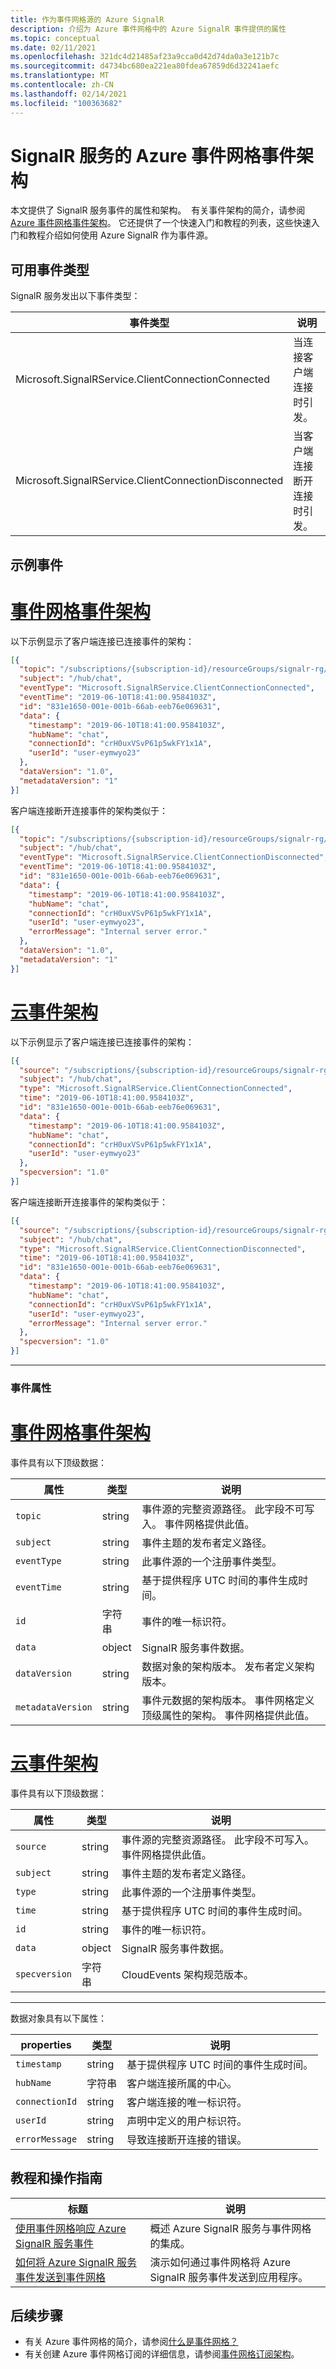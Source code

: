 ```yaml
---
title: 作为事件网格源的 Azure SignalR
description: 介绍为 Azure 事件网格中的 Azure SignalR 事件提供的属性
ms.topic: conceptual
ms.date: 02/11/2021
ms.openlocfilehash: 321dc4d21485af23a9cca0d42d74da0a3e121b7c
ms.sourcegitcommit: d4734bc680ea221ea80fdea67859d6d32241aefc
ms.translationtype: MT
ms.contentlocale: zh-CN
ms.lasthandoff: 02/14/2021
ms.locfileid: "100363682"
---
```

# <a name="azure-event-grid-event-schema-for-signalr-service"></a>SignalR 服务的 Azure 事件网格事件架构

本文提供了 SignalR 服务事件的属性和架构。  有关事件架构的简介，请参阅 [Azure 事件网格事件架构](event-schema.md)。 它还提供了一个快速入门和教程的列表，这些快速入门和教程介绍如何使用 Azure SignalR 作为事件源。


## <a name="available-event-types"></a>可用事件类型

SignalR 服务发出以下事件类型：

| 事件类型 | 说明 |
| ---------- | ----------- |
| Microsoft.SignalRService.ClientConnectionConnected | 当连接客户端连接时引发。 |
| Microsoft.SignalRService.ClientConnectionDisconnected | 当客户端连接断开连接时引发。 |

## <a name="example-event"></a>示例事件

# <a name="event-grid-event-schema"></a>[事件网格事件架构](#tab/event-grid-event-schema)
以下示例显示了客户端连接已连接事件的架构： 

```json
[{
  "topic": "/subscriptions/{subscription-id}/resourceGroups/signalr-rg/providers/Microsoft.SignalRService/SignalR/signalr-resource",
  "subject": "/hub/chat",
  "eventType": "Microsoft.SignalRService.ClientConnectionConnected",
  "eventTime": "2019-06-10T18:41:00.9584103Z",
  "id": "831e1650-001e-001b-66ab-eeb76e069631",
  "data": {
    "timestamp": "2019-06-10T18:41:00.9584103Z",
    "hubName": "chat",
    "connectionId": "crH0uxVSvP61p5wkFY1x1A",
    "userId": "user-eymwyo23"
  },
  "dataVersion": "1.0",
  "metadataVersion": "1"
}]
```

客户端连接断开连接事件的架构类似于： 

```json
[{
  "topic": "/subscriptions/{subscription-id}/resourceGroups/signalr-rg/providers/Microsoft.SignalRService/SignalR/signalr-resource",
  "subject": "/hub/chat",
  "eventType": "Microsoft.SignalRService.ClientConnectionDisconnected",
  "eventTime": "2019-06-10T18:41:00.9584103Z",
  "id": "831e1650-001e-001b-66ab-eeb76e069631",
  "data": {
    "timestamp": "2019-06-10T18:41:00.9584103Z",
    "hubName": "chat",
    "connectionId": "crH0uxVSvP61p5wkFY1x1A",
    "userId": "user-eymwyo23",
    "errorMessage": "Internal server error."
  },
  "dataVersion": "1.0",
  "metadataVersion": "1"
}]
```

# <a name="cloud-event-schema"></a>[云事件架构](#tab/cloud-event-schema)

以下示例显示了客户端连接已连接事件的架构： 

```json
[{
  "source": "/subscriptions/{subscription-id}/resourceGroups/signalr-rg/providers/Microsoft.SignalRService/SignalR/signalr-resource",
  "subject": "/hub/chat",
  "type": "Microsoft.SignalRService.ClientConnectionConnected",
  "time": "2019-06-10T18:41:00.9584103Z",
  "id": "831e1650-001e-001b-66ab-eeb76e069631",
  "data": {
    "timestamp": "2019-06-10T18:41:00.9584103Z",
    "hubName": "chat",
    "connectionId": "crH0uxVSvP61p5wkFY1x1A",
    "userId": "user-eymwyo23"
  },
  "specversion": "1.0"
}]
```

客户端连接断开连接事件的架构类似于： 

```json
[{
  "source": "/subscriptions/{subscription-id}/resourceGroups/signalr-rg/providers/Microsoft.SignalRService/SignalR/signalr-resource",
  "subject": "/hub/chat",
  "type": "Microsoft.SignalRService.ClientConnectionDisconnected",
  "time": "2019-06-10T18:41:00.9584103Z",
  "id": "831e1650-001e-001b-66ab-eeb76e069631",
  "data": {
    "timestamp": "2019-06-10T18:41:00.9584103Z",
    "hubName": "chat",
    "connectionId": "crH0uxVSvP61p5wkFY1x1A",
    "userId": "user-eymwyo23",
    "errorMessage": "Internal server error."
  },
  "specversion": "1.0"
}]
```

---


### <a name="event-properties"></a>事件属性


# <a name="event-grid-event-schema"></a>[事件网格事件架构](#tab/event-grid-event-schema)
事件具有以下顶级数据：

| 属性 | 类型 | 说明 |
| -------- | ---- | ----------- |
| `topic` | string | 事件源的完整资源路径。 此字段不可写入。 事件网格提供此值。 |
| `subject` | string | 事件主题的发布者定义路径。 |
| `eventType` | string | 此事件源的一个注册事件类型。 |
| `eventTime` | string | 基于提供程序 UTC 时间的事件生成时间。 |
| `id` | 字符串 | 事件的唯一标识符。 |
| `data` | object | SignalR 服务事件数据。 |
| `dataVersion` | string | 数据对象的架构版本。 发布者定义架构版本。 |
| `metadataVersion` | string | 事件元数据的架构版本。 事件网格定义顶级属性的架构。 事件网格提供此值。 |

# <a name="cloud-event-schema"></a>[云事件架构](#tab/cloud-event-schema)

事件具有以下顶级数据：

| 属性 | 类型 | 说明 |
| -------- | ---- | ----------- |
| `source` | string | 事件源的完整资源路径。 此字段不可写入。 事件网格提供此值。 |
| `subject` | string | 事件主题的发布者定义路径。 |
| `type` | string | 此事件源的一个注册事件类型。 |
| `time` | string | 基于提供程序 UTC 时间的事件生成时间。 |
| `id` | string | 事件的唯一标识符。 |
| `data` | object | SignalR 服务事件数据。 |
| `specversion` | 字符串 | CloudEvents 架构规范版本。 |

---

数据对象具有以下属性：

| properties | 类型 | 说明 |
| -------- | ---- | ----------- |
| `timestamp` | string | 基于提供程序 UTC 时间的事件生成时间。 |
| `hubName` | 字符串 | 客户端连接所属的中心。 |
| `connectionId` | string | 客户端连接的唯一标识符。 |
| `userId` | string | 声明中定义的用户标识符。 |
| `errorMessage` | string | 导致连接断开连接的错误。 |

## <a name="tutorials-and-how-tos"></a>教程和操作指南
|标题 | 说明 |
|---------|---------|
| [使用事件网格响应 Azure SignalR 服务事件](../azure-signalr/signalr-concept-event-grid-integration.md) | 概述 Azure SignalR 服务与事件网格的集成。 |
| [如何将 Azure SignalR 服务事件发送到事件网格](../azure-signalr/signalr-howto-event-grid-integration.md) | 演示如何通过事件网格将 Azure SignalR 服务事件发送到应用程序。 |

## <a name="next-steps"></a>后续步骤

* 有关 Azure 事件网格的简介，请参阅[什么是事件网格？](overview.md)
* 有关创建 Azure 事件网格订阅的详细信息，请参阅[事件网格订阅架构](subscription-creation-schema.md)。
